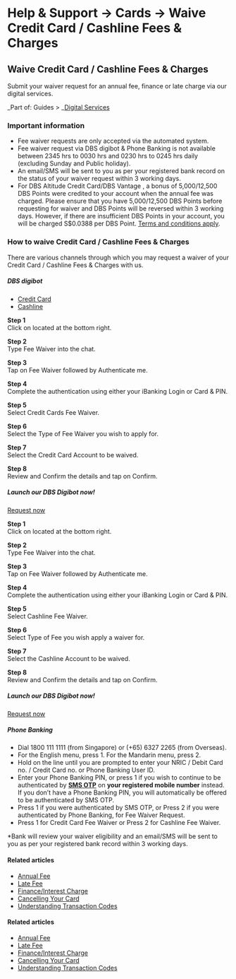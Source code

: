 # Help & Support -> Cards -> Waive Credit Card / Cashline Fees & Charges

## Waive Credit Card / Cashline Fees & Charges

Submit your waiver request for an annual fee, finance or late charge via our digital services.

_Part of: Guides > _[Digital Services](https://www.dbs.com.sg/personal/support/digital-services-main.html)

### Important information

  * Fee waiver requests are only accepted via the automated system.
  * Fee waiver request via DBS digibot & Phone Banking is not available between 2345 hrs to 0030 hrs and 0230 hrs to 0245 hrs daily (excluding Sunday and Public holiday).
  * An email/SMS will be sent to you as per your registered bank record on the status of your waiver request within 3 working days.
  * For DBS Altitude Credit Card/DBS Vantage , a bonus of 5,000/12,500 DBS Points were credited to your account when the annual fee was charged. Please ensure that you have 5,000/12,500 DBS Points before requesting for waiver and DBS Points will be reversed within 3 working days. However, if there are insufficient DBS Points in your account, you will be charged S$0.0388 per DBS Point. [Terms and conditions apply](https://www.dbs.com.sg/iwov-resources/pdf/cards/altitude-card-tnc.pdf).



### How to waive Credit Card / Cashline Fees & Charges

There are various channels through which you may request a waiver of your Credit Card / Cashline Fees & Charges with us. 

#####  DBS digibot

  * [Credit Card](https://www.dbs.com.sg/personal/support/card-waive-credit-card-cashline-charges.html#mobile-tab1)
  * [Cashline](https://www.dbs.com.sg/personal/support/card-waive-credit-card-cashline-charges.html#mobile-tab2)



**Step 1**  
Click on  located at the bottom right. 

**Step 2**  
Type Fee Waiver into the chat. 

**Step 3**  
Tap on Fee Waiver followed by Authenticate me. 

**Step 4**  
Complete the authentication using either your iBanking Login or Card & PIN. 

**Step 5**  
Select Credit Cards Fee Waiver. 

**Step 6**  
Select the Type of Fee Waiver you wish to apply for. 

**Step 7**  
Select the Credit Card Account to be waived. 

**Step 8**  
Review and Confirm the details and tap on Confirm. 

##### Launch our DBS Digibot now!

[Request now](https://chatbanking.dbs.com/mbsg/GCE/I400HS001)

**Step 1**  
Click on  located at the bottom right. 

**Step 2**  
Type Fee Waiver into the chat. 

**Step 3**  
Tap on Fee Waiver followed by Authenticate me. 

**Step 4**  
Complete the authentication using either your iBanking Login or Card & PIN. 

**Step 5**  
Select Cashline Fee Waiver. 

**Step 6**  
Select Type of Fee you wish apply a waiver for. 

**Step 7**  
Select the Cashline Account to be waived. 

**Step 8**  
Review and Confirm the details and tap on Confirm. 

##### Launch our DBS Digibot now!

[Request now](https://chatbanking.dbs.com/mbsg/GCE/I400HS001)

#####  Phone Banking

  * Dial 1800 111 1111 (from Singapore) or (+65) 6327 2265 (from Overseas).
  * For the English menu, press 1. For the Mandarin menu, press 2.
  * Hold on the line until you are prompted to enter your NRIC / Debit Card no. / Credit Card no. or Phone Banking User ID.
  * Enter your Phone Banking PIN, or press 1 if you wish to continue to be authenticated by **[SMS OTP](https://www.dbs.com.sg/personal/support/bank-ssb-phone-banking-authentication.html)** on **your registered mobile number** instead. If you don’t have a Phone Banking PIN, you will automatically be offered to be authenticated by SMS OTP.
  * Press 1 if you were authenticated by SMS OTP, or Press 2 if you were authenticated by Phone Banking, for Fee Waiver Request.
  * Press 1 for Credit Card Fee Waiver or Press 2 for Cashline Fee Waiver.

*Bank will review your waiver eligibility and an email/SMS will be sent to you as per your registered bank record within 3 working days. 

#### Related articles

  * [Annual Fee](https://www.dbs.com.sg/personal/support/card-charges-and-fees-annual-fee.html)
  * [Late Fee](https://www.dbs.com.sg/personal/support/card-charges-and-fees-late-fee.html)
  * [Finance/Interest Charge](https://www.dbs.com.sg/personal/support/card-charges-and-fees-finance-charge.html)
  * [Cancelling Your Card](https://www.dbs.com.sg/personal/support/card-issues-terminate-card.html)
  * [Understanding Transaction Codes](https://www.dbs.com.sg/personal/support/bank-account-transaction-codes.html)



#### Related articles

  * [Annual Fee](https://www.dbs.com.sg/personal/support/card-charges-and-fees-annual-fee.html)
  * [Late Fee](https://www.dbs.com.sg/personal/support/card-charges-and-fees-late-fee.html)
  * [Finance/Interest Charge](https://www.dbs.com.sg/personal/support/card-charges-and-fees-finance-charge.html)
  * [Cancelling Your Card](https://www.dbs.com.sg/personal/support/card-issues-terminate-card.html)
  * [Understanding Transaction Codes](https://www.dbs.com.sg/personal/support/bank-account-transaction-codes.html)


